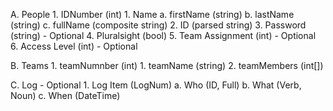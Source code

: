 A. People
	1. IDNumber (int)
	1. Name
		a. firstName (string)
		b. lastName (string)
		c. fullName (composite string)
	2. ID (parsed string)
	3. Password (string) - Optional
	4. Pluralsight (bool)
	5. Team Assignment (int) - Optional
	6. Access Level (int) - Optional

B. Teams
	1. teamNumnber (int)
	1. teamName (string)
	2. teamMembers (int[])
	
C. Log  - Optional
	1. Log Item (LogNum)
		a. Who (ID, Full)
		b. What (Verb, Noun)
		c. When (DateTime)









